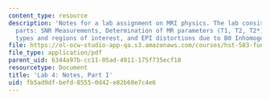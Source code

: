 ```yaml
---
content_type: resource
description: 'Notes for a lab assignment on MRI physics. The lab consists of three
  parts: SNR Measurements, Determination of MR parameters (T1, T2, T2*) across tissue
  types and regions of interest, and EPI distortions due to B0 Inhomogeneity.'
file: https://ol-ocw-studio-app-qa.s3.amazonaws.com/courses/hst-583-functional-magnetic-resonance-imaging-data-acquisition-and-analysis-fall-2008/fb5ad9dfbefd85550d42e82b60e7c4e6_lab4a_notes.pdf
file_type: application/pdf
parent_uid: 6344a97b-cc11-05ad-4911-175f735ecf18
resourcetype: Document
title: 'Lab 4: Notes, Part I'
uid: fb5ad9df-befd-8555-0d42-e82b60e7c4e6
---
```

